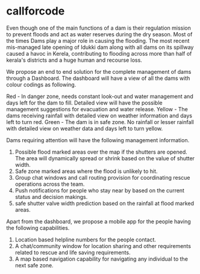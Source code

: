 # callforcode

Even though one of the main functions of a dam is their regulation mission to prevent floods and act as water reserves during the dry season. Most of the times Dams play a major role in causing the flooding. The most recent mis-managed late opening of Idukki dam along with all dams on its spillway caused a havoc in Kerela, contributing to flooding across more than half of kerala's districts and a huge human and recourse loss.

We propose an end to end solution for the complete management of dams through a Dashboard. The dashboard will have a view of all the dams with colour codings as following.

Red - In danger zone, needs constant look-out and water management and days left for the dam to fill. Detailed view will have the possible management suggestions for evacuation and water release.
Yellow - The dams receiving rainfall with detailed view on weather information and days left to turn red.
Green - The dam is in safe zone. No rainfall or lesser rainfall with detailed view on weather data and days left to turn yellow.

Dams requiring attention will have the following management information.
1. Possible flood marked areas over the map if the shutters are opened. The area will dynamically spread or shrink based on the value of shutter width.
2. Safe zone marked areas where the flood is unlikely to hit. 
3. Group chat windows and call routing provision for coordinating rescue operations across the team.
4. Push notifications for people who stay near by based on the current status and decision makings.
5. safe shutter valve width prediction based on the rainfall at flood marked areas.

Apart from the dashboard, we propose a mobile app for the people having the following capabilities.
1. Location based helpline numbers for the people contact.
2. A chat/community window for location sharing and other requirements related to rescue and life saving requirements.
3. A map based navigation capability for navigating any individual to the next safe zone.
